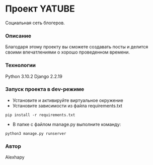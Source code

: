 # Проект YATUBE
Социальная сеть блогеров.
### Описание
Благодаря этому проекту вы сможете создавать посты и делится своими впечатлениями о хорошо проведенном времени.
### Технологии
Python 3.10.2
Django 2.2.19
### Запуск проекта в dev-режиме
- Установите и активируйте виртуальное окружение
- Установите зависимости из файла requirements.txt
```
pip install -r requirements.txt
``` 
- В папке с файлом manage.py выполните команду:
```
python3 manage.py runserver
```
### Автор
Alexhapy